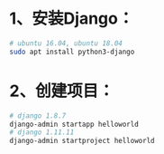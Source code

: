 # 1、安装Django：

```bash
# ubuntu 16.04, ubuntu 18.04
sudo apt install python3-django
```

# 2、创建项目：

```bash
# django 1.8.7
django-admin startapp helloworld
# django 1.11.11
django-admin startproject helloworld
```

